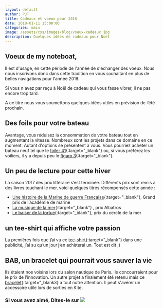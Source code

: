 ```yaml
---
layout: default
author: PJT
title: Cadeaux et voeux pour 2018
date: 2018-01-11 15:00:00
categories: main
image: /assets/css/images/blog/voeux-cadeaux.jpg
description: Quelques idées de cadeaux pour Noël
---
```


## Voeux de my noteboat,

Il est d'usage, en cette période de l'année de s'échanger des voeux.  Nous nous inscrivons donc dans cette tradition en vous souhaitant en plus de belles navigations pour l'année 2018.

Si vous n'avez par reçu à Noël de cadeau qui vous fasse vibrer, il ne pas encore trop tard.
<!--break-->
A ce titre nous vous soumettons quelques idées utiles en prévision de l’été prochain.

## Des foils pour votre bateau
Avantage, vous réduisez la consommation de votre bateau tout en augmentant la vitesse.  Nombreux sont les projets dans ce domaine en ce moment.  Autant d'options se présentent à vous.  Vous pourriez  acheter un bateau neuf tel que le [foiler 41](https://foiler.com/en/home#Video){:target="_blank"} ou, si vous préférez les voiliers, il y a depuis peu le [figaro 3](http://www.beneteau.com/fr/figaro-beneteau-3){:target="_blank"}.

## Un peu de lecture pour cette hiver
La saison 2017 des prix littéraire s’est terminée.  Différents prix sont remis à des livres touchant le mer, voici quelques titres récompensés cette année :
- [Une histoire de la Marine de guerre Française](http://www.editions-perrin.fr/livre/une-histoire-de-la-marine-de-guerre-francaise/9782262037154){:target="_blank"}, Grand prix de l’académie de marine 
- [La musique de la mer](https://www.zeraq.fr/la-musique-1/){:target="_blank"} , prix Albatros 
- [Le baiser de la tortue](https://www.babelio.com/livres/Montoriol-Le-baiser-de-la-tortue/838526){:target="_blank"}, prix du cercle de la mer 

## un tee-shirt qui affiche votre passion
La premières fois que j’ai vu ce [tee-shirt](https://www.spreadshirt.fr/therapie+naviguer+tee+shirts-A109806771){:target="_blank"} dans une publicité, j’ai su qu’un jour j’en achèterai un.  Tout est dit ;)

## BAB, un bracelet qui pourrait vous sauver la vie
Ils étaient nos voisins lors du salon nautique de Paris. Ils concourraient pour le prix de l’innovation.  Un autre projet a finalement été retenu mais ce [bracelet](http://www.bab.bzh){:target="_blank3} a tout notre attention. Il peut s'avérer un accessoire utile lors de sorties en Kite.

<H3>Si vous avez aimé, Dites-le sur <a href="https://www.facebook.com/sharer/sharer.php?u=http://www.mynoteboat.fr//main/2018/01/12/votre-cadeau-pour-2018.html" target="_blank" ><img src="{{ site.url }}/assets/images/facebook-icon-S.png"
            id="FB" class="socialicon"></a></H3>